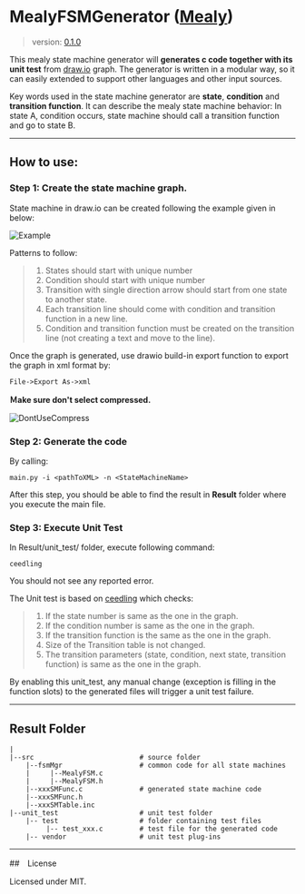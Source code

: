 # MealyFSMGenerator ([Mealy](https://en.wikipedia.org/wiki/Mealy_machine))
> version: [0.1.0](https://github.com/hanbo1990/FSMGenerator/tree/master)

This mealy state machine generator will **generates c code together with its unit test** from [draw.io](https://www.draw.io) graph. The generator is written in a modular way, so it can easily extended to support other languages and other input sources.

Key words used in the state machine generator are **state**, **condition** and **transition function**. It can describe the mealy state machine behavior: In state A, condition occurs, state machine should call a transition function and go to state B. 

---
## How to use:

### Step 1: Create the state machine graph. 

State machine in draw.io can be created following the example given in below:

![Example](https://i.postimg.cc/SQVM4Tzx/example.png)

Patterns to follow:
> 1. States should start with unique number
> 2. Condition should start with unique number
> 3. Transition with single direction arrow should start from one state to another state. 
> 4. Each transition line should come with condition and transition function in a new line.
> 5. Condition and transition function must be created on the transition line (not creating a text and move to the line).

Once the graph is generated, use drawio build-in export function to export the graph in xml format by:

```
File->Export As->xml
```
**Ｍake sure don't select compressed.**

![DontUseCompress](https://i.postimg.cc/ht0j8hbP/Screenshot-from-2019-10-19-14-03-30.png)

### Step 2: Generate the code

By calling:
```
main.py -i <pathToXML> -n <StateMachineName>
```

After this step, you should be able to find the result in **Result** folder where you execute the main file.

### Step 3: Execute Unit Test

In Result/unit_test/ folder, execute following command:
```
ceedling
```
You should not see any reported error.

The Unit test is based on [ceedling](http://www.throwtheswitch.org/ceedling) which checks:
> 1. If the state number is same as the one in the graph. 
> 2. If the condition number is same as the one in the graph.
> 3. If the transition function is the same as the one in the graph.
> 4. Size of the Transition table is not changed.
> 5. The transition parameters (state, condition, next state, transition function) is same as the one in the graph. 

By enabling this unit_test, any manual change (exception is filling in the function slots) to the generated files will trigger a unit test failure.

---
## Result Folder

```
|
|--src                          # source folder
    |--fsmMgr                   # common code for all state machines
    |     |--MealyFSM.c         
    |     |--MealyFSM.h
    |--xxxSMFunc.c              # generated state machine code
    |--xxxSMFunc.h
    |--xxxSMTable.inc
|--unit_test                    # unit test folder
    |-- test                    # folder containing test files
         |-- test_xxx.c         # test file for the generated code
    |-- vendor                  # unit test plug-ins
```

---
##　License

Licensed under MIT.
